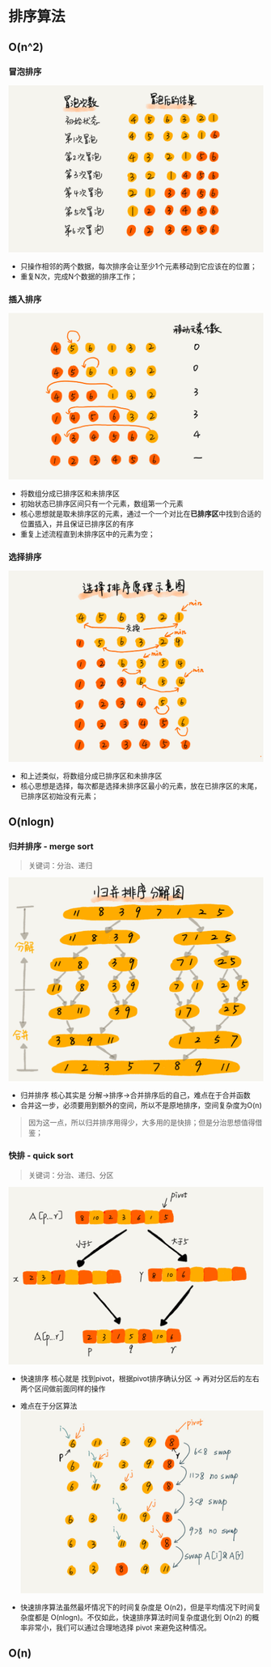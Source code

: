 # 排序算法

## O(n^2)

### 冒泡排序
![img_3.png](img_3.png)

- 只操作相邻的两个数据，每次排序会让至少1个元素移动到它应该在的位置；
- 重复N次，完成N个数据的排序工作；

### 插入排序

![img_4.png](img_4.png)

- 将数组分成已排序区和未排序区
- 初始状态已排序区间只有一个元素，数组第一个元素
- 核心思想就是取未排序区的元素，通过一个一个对比在**已排序区**中找到合适的位置插入，并且保证已排序区的有序
- 重复上述流程直到未排序区中的元素为空；

### 选择排序

![img_5.png](img_5.png)

- 和上述类似，将数组分成已排序区和未排序区
- 核心思想是选择，每次都是选择未排序区最小的元素，放在已排序区的末尾，已排序区初始没有元素；

## O(nlogn)

### 归并排序 - merge sort
> 关键词：分治、递归

![img_1.png](img_1.png)

- 归并排序 核心其实是 分解->排序->合并排序后的自己，难点在于合并函数
- 合并这一步，必须要用到额外的空间，所以不是原地排序，空间复杂度为O(n)
> 因为这一点，所以归并排序用得少，大多用的是快排；但是分治思想值得借鉴；

### 快排 - quick sort
> 关键词：分治、递归、分区

![img.png](img.png)

- 快速排序 核心就是 找到pivot，根据pivot排序确认分区 -> 再对分区后的左右两个区间做前面同样的操作
- 难点在于分区算法
![img_2.png](img_2.png)
  
- 快速排序算法虽然最坏情况下的时间复杂度是 O(n2)，但是平均情况下时间复杂度都是 O(nlogn)。不仅如此，快速排序算法时间复杂度退化到 O(n2) 的概率非常小，我们可以通过合理地选择 pivot 来避免这种情况。


## O(n)